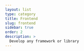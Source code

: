 ```yaml
---
layout: list
type: category
title: Frontend
slug: frontend
sidebar: true
order: 2
description: >
  Develop any framework or library
---
```

